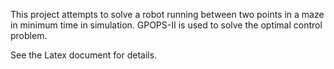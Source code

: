 This project attempts to solve a robot running between two points in a maze in minimum time in simulation. GPOPS-II is used to solve the optimal control problem.

See the Latex document for details.
